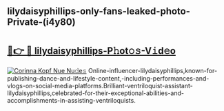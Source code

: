 ## lilydaisyphillips-only-fans​-leaked-photo​-Private-(i4y80)


# <h2><a href="https://mediaupload.pro?title=lilydaisyphillips&ref=git">🔗👉 🔴 lilydaisyphillips-P𝚑ot𝚘𝚜-V𝚒d𝚎o</a></h2>

[![Corinna Kopf Nue Nu𝚍e𝚜](https://i.imgur.com/0qMVB7G.gif)](https://mediaupload.pro?title=lilydaisyphillips&ref=git)
Online-influencer-lilydaisyphillips,known-for-publishing-dance-and-lifestyle-content,-including-performances-and-vlogs-on-social-media-platforms.Brilliant-ventriloquist-assistant-lilydaisyphillips,celebrated-for-their-exceptional-abilities-and-accomplishments-in-assisting-ventriloquists.  